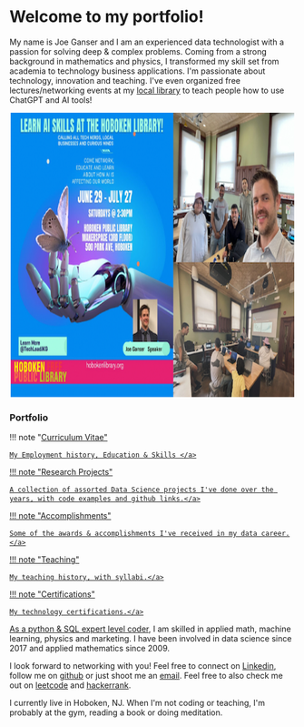 <h1>Welcome to my portfolio!</h1>

<p id="typewriter-paragraph">My name is Joe Ganser and I am an experienced data technologist with a passion for solving deep & complex problems. Coming from a strong background in mathematics and physics, I transformed my skill set from academia to technology business applications. I'm passionate about technology, innovation and teaching. I've even organized free lectures/networking events at my <a href="https://hobokenlibrary.org">local library</a> to teach people how to use ChatGPT and AI tools!
</p>
<center>
<a href="https://drive.google.com/file/d/1sU_C_ag-cxLY9_xNGdLex1ZZHOtHh_jK/view?usp=sharing"><img src='../conferences/images/hudson_ai/Hudson_ai.png' style="horizontal-align:middle" width=500 height=500></a>
</center>

<h3>Portfolio</h3>

!!! note "<a href="https://docs.google.com/document/d/1fkfMSKtUvdVa63c8xjCiZcFW99xl0vZ0TyW0nPJyDlQ/edit?usp=sharing">Curriculum Vitae"

    My Employment history, Education & Skills </a>

!!! note "<a href="/research/2022-8-2_dengu">Research Projects"

    A collection of assorted Data Science projects I've done over the years, with code examples and github links.</a>

!!! note "<a href="/awards_CV">Accomplishments"

    Some of the awards & accomplishments I've received in my data career.</a>

!!! note "<a href="/teaching_CV">Teaching"

    My teaching history, with syllabi.</a>

!!! note "<a href="https://credentials.databricks.com/profile/joeganser632516/wallet">Certifications"

    My technology certifications.</a>

As a <a href="https://www.hackerrank.com/profile/JoeGanser">python & SQL expert level coder</a>, I am skilled in applied math, machine learning, physics and marketing. I have been involved in data science since 2017 and applied mathematics since 2009.</p>I look forward to networking with you! Feel free to connect on <a href="https://www.linkedin.com/in/joe-ganser-aa9b8b132">Linkedin</a>, follow me on <a href="https://github.com/jkginfinite">github</a> or just shoot me an <a href="mailto:jkgprofessional@gmail.com">email</a>. Feel free to also check me out on <a href="https://leetcode.com/u/joeganser/">leetcode</a> and <a href="https://www.hackerrank.com/profile/JoeGanser">hackerrank</a>.
</p>
I currently live in Hoboken, NJ. When I'm not coding or teaching, I'm probably at the gym, reading a book or doing meditation.